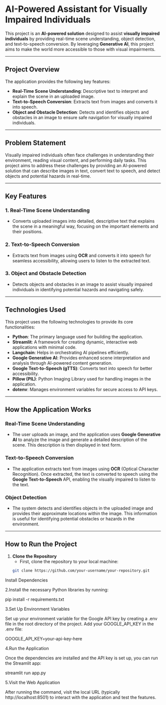# AI-Powered Assistant for Visually Impaired Individuals

This project is an **AI-powered solution** designed to assist **visually impaired individuals** by providing real-time scene understanding, object detection, and text-to-speech conversion. By leveraging **Generative AI**, this project aims to make the world more accessible to those with visual impairments.

---

## Project Overview

The application provides the following key features:

- **Real-Time Scene Understanding**: Descriptive text to interpret and explain the scene in an uploaded image.
- **Text-to-Speech Conversion**: Extracts text from images and converts it into speech.
- **Object and Obstacle Detection**: Detects and identifies objects and obstacles in an image to ensure safe navigation for visually impaired individuals.

---

## Problem Statement

Visually impaired individuals often face challenges in understanding their environment, reading visual content, and performing daily tasks. This project aims to address these challenges by providing an AI-powered solution that can describe images in text, convert text to speech, and detect objects and potential hazards in real-time.

---

## Key Features

### 1. **Real-Time Scene Understanding**
   - Converts uploaded images into detailed, descriptive text that explains the scene in a meaningful way, focusing on the important elements and their positions.

### 2. **Text-to-Speech Conversion**
   - Extracts text from images using **OCR** and converts it into speech for seamless accessibility, allowing users to listen to the extracted text.

### 3. **Object and Obstacle Detection**
   - Detects objects and obstacles in an image to assist visually impaired individuals in identifying potential hazards and navigating safely.

---

## Technologies Used

This project uses the following technologies to provide its core functionalities:

- **Python**: The primary language used for building the application.
- **Streamlit**: A framework for creating dynamic, interactive web applications with minimal code.
- **Langchain**: Helps in orchestrating AI pipelines efficiently.
- **Google Generative AI**: Provides enhanced scene interpretation and analysis through AI-powered content generation.
- **Google Text-to-Speech (gTTS)**: Converts text into speech for better accessibility.
- **Pillow (PIL)**: Python Imaging Library used for handling images in the application.
- **dotenv**: Manages environment variables for secure access to API keys.

---

## How the Application Works

### **Real-Time Scene Understanding**
   - The user uploads an image, and the application uses **Google Generative AI** to analyze the image and generate a detailed description of the scene. This description is then displayed in text form.

### **Text-to-Speech Conversion**
   - The application extracts text from images using **OCR** (Optical Character Recognition). Once extracted, the text is converted to speech using the **Google Text-to-Speech** API, enabling the visually impaired to listen to the text.

### **Object Detection**
   - The system detects and identifies objects in the uploaded image and provides their approximate locations within the image. This information is useful for identifying potential obstacles or hazards in the environment.

---

## How to Run the Project

1. **Clone the Repository**
   - First, clone the repository to your local machine:
   ```bash
   git clone https://github.com/your-username/your-repository.git
Install Dependencies

2.Install the necessary 
Python libraries by running:

pip install -r requirements.txt


3.Set Up Environment Variables

   Set up your environment variable for the Google API key by creating a .env file in the root directory of the project.
   Add your GOOGLE_API_KEY in the .env file:

   GOOGLE_API_KEY=your-api-key-here
   
4.Run the Application

Once the dependencies are installed and the API key is set up, you can run the Streamlit app:

streamlit run app.py

5.Visit the Web Application

After running the command, visit the local URL (typically http://localhost:8501) to interact with the application and test the features.
